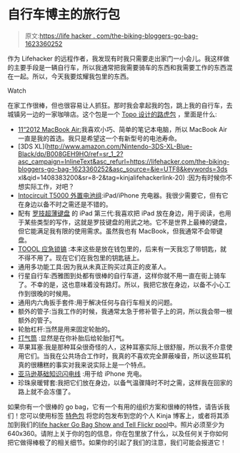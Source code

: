# 自行车博主的旅行包

> 原文:[https://life hacker . com/the-biking-bloggers-go-bag-1623360252](https://lifehacker.com/the-biking-bloggers-go-bag-1623360252)

作为 Lifehacker 的远程作者，我发现有时我只需要走出家门一小会儿。我这样做的主要手段是一辆自行车，所以我通常把我需要骑车的东西和我需要工作的东西混在一起。所以，今天我要炫耀我包里的东西。

Watch

在家工作很棒，但也很容易让人抓狂。那时我会拿起我的包，跳上我的自行车，去城镇另一边的一家咖啡店。这个包是一个 [Topo 设计的路虎包](http://topodesigns.com/collection/rover-pack/) ，里面是什么:

*   [11“2012 MacBook Air:](http://www.amazon.com/Apple-MacBook-MD223LL-11-6-Inch-VERSION/dp/B005CWJ8YA?asc_campaign=InlineText&asc_refurl=https://lifehacker.com/the-biking-bloggers-go-bag-1623360252&asc_source=&tag=kinjalifehackerlink-20)我喜欢小巧、简单的笔记本电脑，所以 MacBook Air 一直是我的首选。我只是希望这一个有新型号的电池寿命。
*   [3DS XL](http://www.amazon.com/Nintendo-3DS-XL-Blue-Black/dp/B008GEH9HO/ref=sr_1_2?asc_campaign=InlineText&asc_refurl=https://lifehacker.com/the-biking-bloggers-go-bag-1623360252&asc_source=&ie=UTF8&keywords=3ds xl&qid=1408383200&sr=8-2&tag=kinjalifehackerlink-20) :因为有时候你不想实际工作，对吧？
*   [Intocircuit T5000 外置电池组](http://www.amazon.com/gp/product/B00BB5GRFU/ref=oh_aui_detailpage_o04_s00?asc_campaign=InlineText&asc_refurl=https://lifehacker.com/the-biking-bloggers-go-bag-1623360252&asc_source=&ie=UTF8&psc=1&tag=kinjalifehackerlink-20):iPad/iPhone 充电器。我很少需要它，但有它在身边以备不时之需还是不错的。
*   配有 [罗技超薄键盘](http://www.amazon.com/gp/product/B007PRHNHO/ref=oh_aui_detailpage_o02_s00?asc_campaign=InlineText&asc_refurl=https://lifehacker.com/the-biking-bloggers-go-bag-1623360252&asc_source=&ie=UTF8&psc=1&tag=kinjalifehackerlink-20) 的 iPad 第三代:我喜欢把 iPad 放在身边，用于阅读，也用于某些类型的写作，这就是罗技键盘的用武之地。它不是世界上最棒的键盘，但它能满足我有限的使用需求。虽然我也有 MacBook，但我通常不会带键盘。
*   [TOOOL 应急锁镐](http://www.makershed.com/products/toool-emergency-lockpick-card) :本来这些是放在钱包里的，后来有一天我忘了带钥匙，就不得不用了。现在它们在我包里的钥匙链上。
*   通用多功能工具:因为我从未真正购买过真正的皮革人。
*   行星自行车:西雅图到处都有很棒的自行车道，这样你就不用一直在街上骑车了。不幸的是，这也意味着没有路灯。所以，我把它放在身边，以备不小心工作到很晚的时候用。
*   通用内六角扳手套件:用于解决任何与自行车相关的问题。
*   额外的管子:当我工作的时候，我通常太急于修补管子上的洞，所以我会带一根额外的管子。
*   轮胎杠杆:当然是用来固定轮胎的。
*   [打气筒](http://www.amazon.com/gp/product/B0060ZB7FG/ref=oh_aui_detailpage_o03_s00?asc_campaign=InlineText&asc_refurl=https://lifehacker.com/the-biking-bloggers-go-bag-1623360252&asc_source=&ie=UTF8&psc=1&tag=kinjalifehackerlink-20) :显然是在你补胎后给轮胎打气。
*   苹果耳塞:我是那种耳朵很奇怪的人，这种耳塞实际上很舒服，所以我不介意使用它们。当我在公共场合工作时，我真的不喜欢完全屏蔽噪音，所以这些耳机真的很糟糕的事实对我来说实际上是一个特点。
*   [亚马逊基础知识闪电线](http://www.amazon.com/gp/product/B009SYZ8OC/ref=oh_aui_detailpage_o05_s00?asc_campaign=InlineText&asc_refurl=https://lifehacker.com/the-biking-bloggers-go-bag-1623360252&asc_source=&ie=UTF8&psc=1&tag=kinjalifehackerlink-20) :用于给 iPhone 充电。
*   珍珠泉暖臂套:我把它们放在身边，以备气温骤降时不时之需，这样我在回家的路上就不会冻僵了。

如果你有一个很棒的 go bag，它有一个有用的组织方案和很棒的特性，请告诉我们！您可以使用标签 [特色包](http://kinja.com/tag/featured-bag) 将您的包发布到您的个人 Kinja 博客上，或者将其添加到我们的[life hacker Go Bag Show and Tell Flickr pool](http://www.flickr.com/groups/2301352@N21)中。照片必须至少为 640x360。请附上关于你的包的信息，你在包里放了什么，以及任何关于你如何把它做得棒极了的相关细节。如果你的引起了我们的注意，我们可能会报道它！